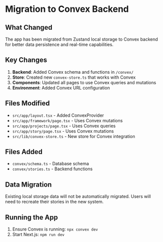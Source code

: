 # Migration to Convex Backend

## What Changed

The app has been migrated from Zustand local storage to Convex backend for better data persistence and real-time capabilities.

## Key Changes

1. **Backend**: Added Convex schema and functions in `/convex/`
2. **Store**: Created new `convex-store.ts` that works with Convex
3. **Components**: Updated all pages to use Convex queries and mutations
4. **Environment**: Added Convex URL configuration

## Files Modified

- `src/app/layout.tsx` - Added ConvexProvider
- `src/app/framework/page.tsx` - Uses Convex mutations
- `src/app/projects/page.tsx` - Uses Convex queries
- `src/app/story/page.tsx` - Uses Convex mutations
- `src/lib/convex-store.ts` - New store for Convex integration

## Files Added

- `convex/schema.ts` - Database schema
- `convex/stories.ts` - Backend functions

## Data Migration

Existing local storage data will not be automatically migrated. Users will need to recreate their stories in the new system.

## Running the App

1. Ensure Convex is running: `npx convex dev`
2. Start Next.js: `npm run dev`
